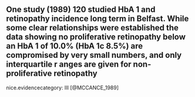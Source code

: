 One study (1989) 120 studied HbA 1 and retinopathy incidence long term in Belfast. While some clear relationships were established the data showing no proliferative retinopathy below an HbA 1 of 10.0% (HbA 1c 8.5%) are compromised by very small numbers, and only interquartile r anges are given for non-proliferative retinopathy
---
 nice.evidencecategory: III
[@MCCANCE_1989]
